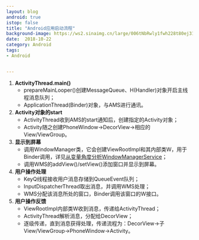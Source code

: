```yaml
---
layout: blog 
android: true 
istop: false
title: "Android应用启动流程" 
background-image: https://ws2.sinaimg.cn/large/006tNbRwly1fwh228t80ej31kw2dchdx.jpg
date:  2018-10-22
category: Android
tags: 
- Android


---
```


1. **ActivityThread.main()**
   - prepareMainLooper()创建MessageQueue、H(Handler)对象开启主线程消息队列；
   - ApplicationThread(Binder)对象，与AMS进行通讯。
2. **Activity对象的start**
   - ActivityThread收到AMS的start通知后，创建指定的Activity对象；
   - Activity随之创建PhoneWindow->DecorView->相应的View/ViewGroup。
3. **显示到屏幕**
   - 调用WindowManager类，它会创建ViewRootImpl和其内部类W，用于Binder调用，详见[从变量角度分析WindowManagerService](http://woong.com.cn/2018/10/16/WindowManagerService.html)；
   - 调用WMS的addView()/setView()添加窗口并显示到屏幕。
4. **用户操作处理**
   - KeyQ线程接收用户消息存储到QueueEvent队列；
   - InputDispatcherThread取出消息，并调用WMS处理；
   - WMS分配该消息所处的窗口，Binder调用该窗口的W接口。
5. **用户操作反馈**
   - ViewRootImpl内部类W收到消息，传递给ActivityThread；
   - ActivityThread解析消息，分配给DecorView；
   - 逐级传递，直到消息获得处理，传递流程为：DecorView->子View/ViewGroup->PhoneWindow->Activity。
